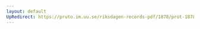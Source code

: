```yaml
---
layout: default
UpRedirect: https://pruto.im.uu.se/riksdagen-records-pdf/1878/prot-1878--fk--022/prot-1878--fk--022_006.pdf
---
```

